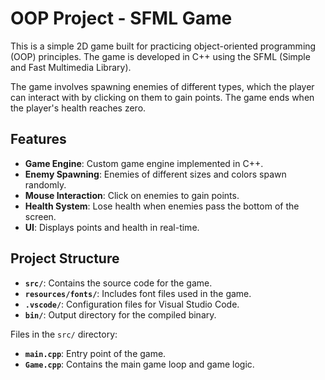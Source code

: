 # OOP Project - SFML Game

This is a simple 2D game built for practicing object-oriented programming (OOP) principles. The game is developed in C++ using the SFML (Simple and Fast Multimedia Library). 

The game involves spawning enemies of different types, which the player can interact with by clicking on them to gain points. The game ends when the player's health reaches zero.


## Features

- **Game Engine**: Custom game engine implemented in C++.
- **Enemy Spawning**: Enemies of different sizes and colors spawn randomly.
- **Mouse Interaction**: Click on enemies to gain points.
- **Health System**: Lose health when enemies pass the bottom of the screen.
- **UI**: Displays points and health in real-time.

## Project Structure

- **`src/`**: Contains the source code for the game.
- **`resources/fonts/`**: Includes font files used in the game.
- **`.vscode/`**: Configuration files for Visual Studio Code.
- **`bin/`**: Output directory for the compiled binary.

Files in the `src/` directory:
- **`main.cpp`**: Entry point of the game.
- **`Game.cpp`**: Contains the main game loop and game logic.



